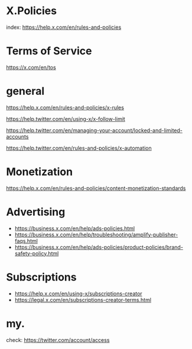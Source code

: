 # X.Policies
index: https://help.x.com/en/rules-and-policies

# Terms of Service
https://x.com/en/tos

# general
https://help.x.com/en/rules-and-policies/x-rules

https://help.twitter.com/en/using-x/x-follow-limit

https://help.twitter.com/en/managing-your-account/locked-and-limited-accounts

https://help.twitter.com/en/rules-and-policies/x-automation

# Monetization
https://help.x.com/en/rules-and-policies/content-monetization-standards

# Advertising
- https://business.x.com/en/help/ads-policies.html
- https://business.x.com/en/help/troubleshooting/amplify-publisher-faqs.html
- https://business.x.com/en/help/ads-policies/product-policies/brand-safety-policy.html

# Subscriptions
- https://help.x.com/en/using-x/subscriptions-creator
- https://legal.x.com/en/subscriptions-creator-terms.html

# my.
check:
https://twitter.com/account/access
